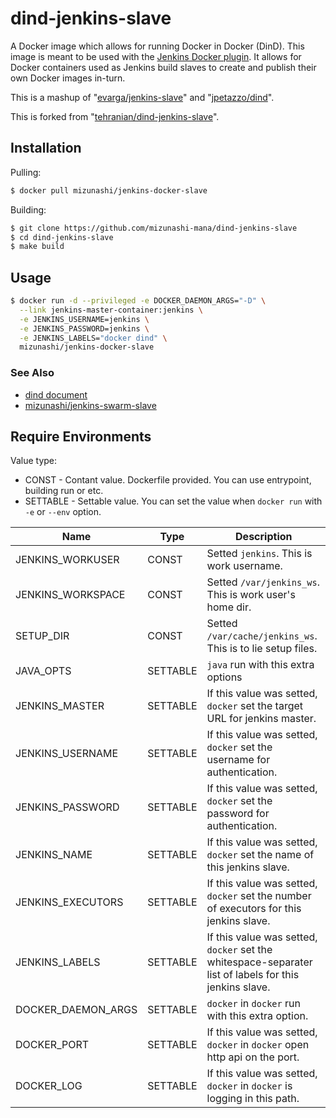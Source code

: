 # dind-jenkins-slave

A Docker image which allows for running Docker in Docker (DinD). This image is meant to be used with the [Jenkins Docker plugin](https://wiki.jenkins-ci.org/display/JENKINS/Docker+Plugin). It allows for Docker containers used as Jenkins build slaves to create and publish their own Docker images in-turn.

This is a mashup of "[evarga/jenkins-slave](https://registry.hub.docker.com/u/evarga/jenkins-slave/)" and "[jpetazzo/dind](https://registry.hub.docker.com/u/jpetazzo/dind/)".

This is forked from "[tehranian/dind-jenkins-slave](https://registry.hub.docker.com/u/tehranian/dind-jenkins-slave/)".

## Installation

Pulling:

```bash
$ docker pull mizunashi/jenkins-docker-slave
```

Building:

```bash
$ git clone https://github.com/mizunashi-mana/dind-jenkins-slave
$ cd dind-jenkins-slave
$ make build
```

## Usage

```bash
$ docker run -d --privileged -e DOCKER_DAEMON_ARGS="-D" \
  --link jenkins-master-container:jenkins \
  -e JENKINS_USERNAME=jenkins \
  -e JENKINS_PASSWORD=jenkins \
  -e JENKINS_LABELS="docker dind" \
  mizunashi/jenkins-docker-slave
```

### See Also

* [dind document](https://github.com/jpetazzo/dind)
* [mizunashi/jenkins-swarm-slave](https://github.com/mizunashi-mana/jenkins-swarm-slave-docker)

## Require Environments

Value type:

* CONST - Contant value.  Dockerfile provided.  You can use entrypoint, building run or etc.
* SETTABLE - Settable value.  You can set the value when `docker run` with `-e` or `--env` option.

| Name                  | Type     | Description |
|-----------------------|----------|-------------|
| JENKINS_WORKUSER      | CONST    | Setted `jenkins`. This is work username. |
| JENKINS_WORKSPACE     | CONST    | Setted `/var/jenkins_ws`. This is work user's home dir. |
| SETUP_DIR             | CONST    | Setted `/var/cache/jenkins_ws`. This is to lie setup files. |
| JAVA_OPTS             | SETTABLE | `java` run with this extra options |
| JENKINS_MASTER        | SETTABLE | If this value was setted, `docker` set the target URL for jenkins master. |
| JENKINS_USERNAME      | SETTABLE | If this value was setted, `docker` set the username for authentication. |
| JENKINS_PASSWORD      | SETTABLE | If this value was setted, `docker` set the password for authentication. |
| JENKINS_NAME          | SETTABLE | If this value was setted, `docker` set the name of this jenkins slave. |
| JENKINS_EXECUTORS     | SETTABLE | If this value was setted, `docker` set the number of executors for this jenkins slave. |
| JENKINS_LABELS        | SETTABLE | If this value was setted, `docker` set the whitespace-separater list of labels for this jenkins slave. |
| DOCKER_DAEMON_ARGS    | SETTABLE | `docker` in `docker` run with this extra option. | 
| DOCKER_PORT           | SETTABLE | If this value was setted, `docker` in `docker` open http api on the port. |
| DOCKER_LOG            | SETTABLE | If this value was setted, `docker` in `docker` is logging in this path. |


